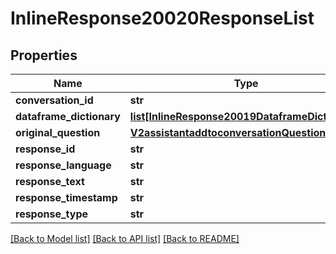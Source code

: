 # InlineResponse20020ResponseList

## Properties
Name | Type | Description | Notes
------------ | ------------- | ------------- | -------------
**conversation_id** | **str** |  | [optional] 
**dataframe_dictionary** | [**list[InlineResponse20019DataframeDictionary]**](InlineResponse20019DataframeDictionary.md) |  | [optional] 
**original_question** | [**V2assistantaddtoconversationQuestion**](V2assistantaddtoconversationQuestion.md) |  | [optional] 
**response_id** | **str** |  | [optional] 
**response_language** | **str** |  | [optional] 
**response_text** | **str** |  | [optional] 
**response_timestamp** | **str** |  | [optional] 
**response_type** | **str** |  | [optional] 

[[Back to Model list]](../README.md#documentation-for-models) [[Back to API list]](../README.md#documentation-for-api-endpoints) [[Back to README]](../README.md)

